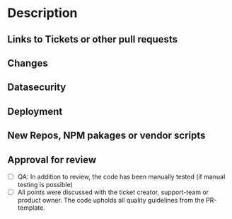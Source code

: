 # Description
<!--
  This is a template to add as much information as possible to the pull request, to help the reviewer and as a checklist for you. Points to remember are set in the comments, please read and keep them in mind:

    - Code should be self-explanatory and share your knowledge with others
    - Document code that is not self-explanatory
    - Think about bugs and keep security in mind
    - Write tests (Unit and Integration), also for error cases
    - Main logic should hidden behind the api, never trust the client
    - Visible changes should be discussed with the UX-Team from the begining of development; they also have to accept them at the end
    - Keep the changelog up-to-date
    - Leave the code cleaner than you found it. Remove unnecessary lines. Listen to the linter.
-->

## Links to Tickets or other pull requests
<!--
Base links to copy
- https://github.com/dBildungsplattform/erwin-portal-server/pulls
- https://ticketsystem.dbildungscloud.de/browse/SPSH-???
- https://ticketsystem.dbildungscloud.de/browse/EW-???
-->

## Changes
<!--
  What will the PR change?
  Why are the changes required?
  Short notice if a ticket exists, more detailed if not
-->

## Datasecurity
<!--
  Notice about:
  - model changes
  - logging of user data
  - permission changes
  - and other sensitive user related data
  If you are not sure if it is relevant, take a look at confluence or ask the data-security team.
-->

## Deployment
<!--
  - Keep in mind to change seed data, if changes are done on migration scripts.
  - Mention what is required for deployment after changes on infrastructure and inform SRE about it
  - Explain changes on the config schema, which need to be addressed regarding the impact on helm charts 
  - Mention Migration scripts to run, or other requirements
-->

## New Repos, NPM pakages or vendor scripts
<!--
  Keep in mind the stability, performance, activity and author.
  Check licenses and have it cleared.

  Describe why it is needed.
-->

## Approval for review
- [ ] QA: In addition to review, the code has been manually tested (if manual testing is possible)
- [ ] All points were discussed with the ticket creator, support-team or product owner. The code upholds all quality guidelines from the PR-template.